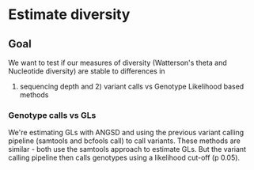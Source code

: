 # Estimate diversity

## Goal

We want to test if our measures of diversity (Watterson's theta and Nucleotide diversity) are stable to differences in 

1) sequencing depth and 2) variant calls vs Genotype Likelihood based methods 


### Genotype calls vs GLs 

We're estimating GLs with ANGSD and using the previous variant calling pipeline (samtools and bcfools call) to call variants. 
These methods are similar - both use the samtools approach to estimate GLs. But the variant calling pipeline then calls genotypes using a likelihood cut-off (p 0.05). 


```


```


